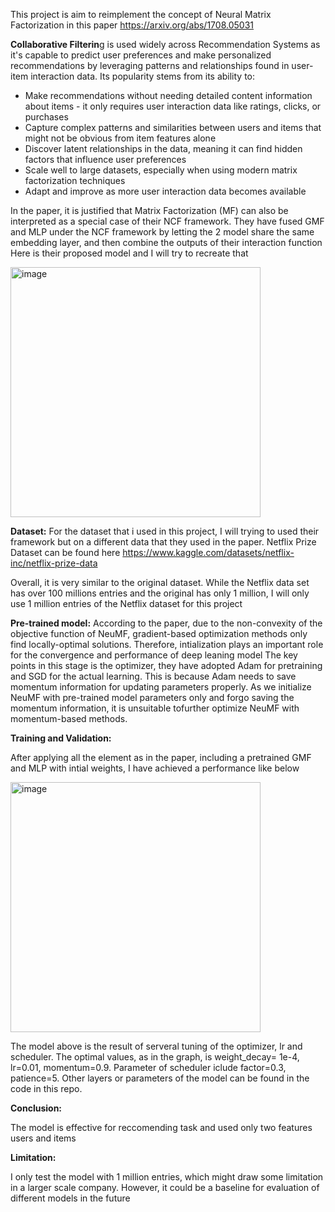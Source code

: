 This project is aim to reimplement the concept of Neural Matrix Factorization in this paper https://arxiv.org/abs/1708.05031

**Collaborative Filterin**g is used widely across Recommendation Systems as it's capable to predict user preferences and make personalized recommendations by leveraging patterns and relationships found in user-item interaction data. Its popularity stems from its ability to:

* Make recommendations without needing detailed content information about items - it only requires user interaction data like ratings, clicks, or purchases
* Capture complex patterns and similarities between users and items that might not be obvious from item features alone
* Discover latent relationships in the data, meaning it can find hidden factors that influence user preferences
* Scale well to large datasets, especially when using modern matrix factorization techniques
* Adapt and improve as more user interaction data becomes available

In the paper, it is justified that Matrix Factorization (MF) can also be interpreted as a special case of their NCF framework. They have fused GMF and MLP under the NCF framework by letting the 2 model share the same embedding layer, and then combine the outputs of their interaction function
Here is their proposed model and I will try to recreate that


<img width="400" alt="image" src="https://github.com/user-attachments/assets/29b4c9c8-f1bd-4424-bc76-bd1dd1393460">


**Dataset:**
For the dataset that i used in this project, I will trying to used their framework but on a different data that they used in the paper.
Netflix Prize Dataset can be found here https://www.kaggle.com/datasets/netflix-inc/netflix-prize-data

Overall, it is very similar to the original dataset. While the Netflix data set has over 100 millions entries and the original has only 1 million, I will only use 1 million entries of the Netflix dataset for this project


**Pre-trained model:**
According to the paper, due to the non-convexity of the objective function of NeuMF, gradient-based optimization methods only find locally-optimal solutions. Therefore, intialization plays an important role for the convergence and performance of deep leaning model
The key points in this stage is the optimizer, they have adopted Adam for pretraining and SGD for the actual learning. This is because Adam needs to save momentum
information for updating parameters properly. As we initialize NeuMF with pre-trained model parameters only and forgo saving the momentum information, it is unsuitable tofurther optimize NeuMF with momentum-based methods.

**Training and Validation:**

After applying all the element as in the paper, including a pretrained GMF and MLP with intial weights, I have achieved a performance like below


<img width="400" alt="image" src="https://github.com/user-attachments/assets/d88f2c1e-18f7-49a0-9a59-89b94f673406">


The model above is the result of serveral tuning of the optimizer, lr and scheduler. The optimal values, as in the graph, is weight_decay= 1e-4, lr=0.01, momentum=0.9. Parameter of scheduler iclude factor=0.3, patience=5. 
Other layers or parameters of the model can be found in the code in this repo.

**Conclusion:**

The model is effective for reccomending task and used only two features users and items

**Limitation:**

I only test the model with 1 million entries, which might draw some limitation in a larger scale company. However, it could be a baseline for evaluation of different models in the future


